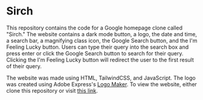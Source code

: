 # Sirch

This repository contains the code for a Google homepage clone called "Sirch." The website contains a dark mode button, a logo, the date and time, a search bar, a magnifying class icon, the Google Search button, and the I'm Feeling Lucky button. Users can type their query into the search box and press enter or click the Google Search button to search for their query. Clicking the I'm Feeling Lucky button will redirect the user to the first result of their query.

The website was made using HTML, TailwindCSS, and JavaScript. The logo was created using Adobe Express's <a href="https://www.adobe.com/express/create/logo" target="_blank">Logo Maker</a>. To view the website, either clone this repository or visit <a href="https://google-clone-0f7c.onrender.com" target="_blank">this link</a>.
